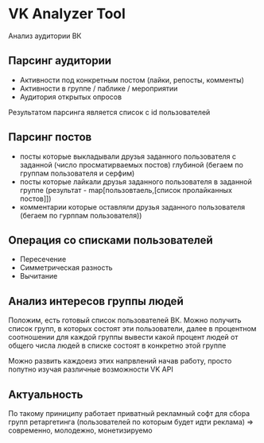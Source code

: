 # VK Analyzer Tool

Анализ аудитории ВК

## Парсинг аудитории

- Активности под конкретным постом (лайки, репосты, комменты)
- Активности в группе / паблике / мероприятии
- Аудитория открытых опросов

Результатом парсинга является список с id пользователей

## Парсинг постов

- посты которые выкладывали друзья заданного пользователя с заданной (число просматирваемых постов) глубиной  (бегаем по группам пользователя и серфим)
- посты которые лайкали друзья заданного пользователя в заданной группе (результат - map[пользовтаель,[список пролайканных постов]])
- комментарии которые оставляли друзья заданного пользователя (бегаем по гурппам пользователя))

## Операция со списками пользователей

- Пересечение
- Симметрическая разность 
- Вычитание

## Анализ интересов группы людей

Положим, есть готовый список пользователей ВК. Можно получить список групп, в которых состоят эти пользователи, далее в процентном соотношении для каждой группы вывести какой процент людей от общего числа людей в списке состоят в конкретно этой группе 

Можно развить каждоеиз этих напрвлений начав работу, просто попутно изучая различные возможности VK API

## Актуальность

По такому приниципу работает приватный рекламный софт для сбора групп ретаргетинга (пользователей по которым будет идти реклама) => современно, молодежно, монетизируемо